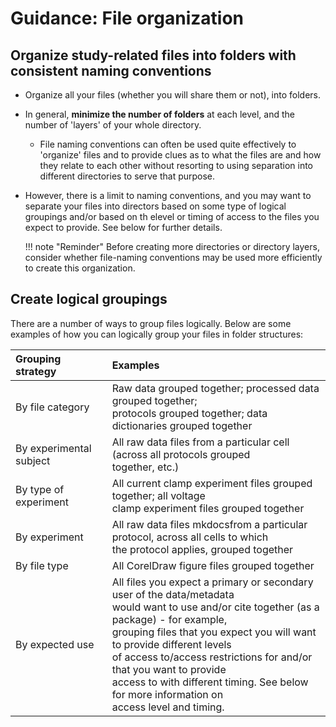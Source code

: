 # Guidance: File organization

## Organize study-related files into folders with consistent naming conventions

* Organize all your files (whether you will share them or not), into folders.
* In general, **minimize the number of folders** at each level, and the number of 'layers' of your whole directory.
    *   File naming conventions can often be used quite effectively to 'organize' files and to provide clues as to what the files are and how they relate to each other without resorting to using separation into different directories to serve that purpose.
* However, there is a limit to naming conventions, and you may want to separate your files into directors based on some type of logical groupings and/or based on th elevel or timing of access to the files you expect to provide. See below for further details.

    !!! note "Reminder"
        Before creating more directories or directory layers, consider whether file-naming conventions may be used more efficiently to create this organization.

## Create logical groupings
There are a number of ways to group files logically. Below are some examples of how you can logically group your files in folder structures:

| Grouping strategy      | Examples                                                  |
| :---------             | :---------------------------------------------------------|
| By file category       | Raw data grouped together; processed data grouped together; <br>protocols grouped together; data dictionaries grouped together|
| By experimental subject| All raw data files from a particular cell (across all protocols grouped <br>together, etc.) |
| By type of experiment  | All current clamp experiment files grouped together; all voltage <br> clamp experiment files grouped together |
| By experiment          | All raw data files mkdocsfrom a particular protocol, across all cells to which <br> the protocol applies, grouped together |
| By file type           | All CorelDraw figure files grouped together |
| By expected use        | All files you expect a primary or secondary user of the data/metadata <br> would want to use and/or cite together (as a package) - for example, <br> grouping files that you expect you will want to provide different levels <br> of access to/access restrictions for and/or that you want to provide <br>access to with different timing. See below for more information on <br>access level and timing.

